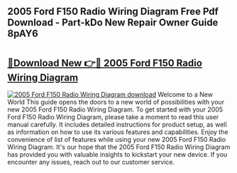 ## 2005 Ford F150 Radio Wiring Diagram Free Pdf Download - Part-kDo New Repair Owner Guide 8pAY6

# <h2><a href="http://dfrl9zy.blite.top/?on=2005+Ford+F150+Radio+Wiring+Diagram">🔗Download New 👉🔴 2005 Ford F150 Radio Wiring Diagram</a></h2>

[![2005 Ford F150 Radio Wiring Diagram download](https://i.imgur.com/lujVjoI.png)](http://dfrl9zy.blite.top/?on=2005+Ford+F150+Radio+Wiring+Diagram)
Welcome to a New World This guide opens the doors to a new world of possibilities with your new 2005 Ford F150 Radio Wiring Diagram. To get started with your 2005 Ford F150 Radio Wiring Diagram, please take a moment to read this user manual carefully. It includes detailed instructions for product setup, as well as information on how to use its various features and capabilities. Enjoy the convenience of list of features while using your new 2005 Ford F150 Radio Wiring Diagram. It's our hope that the 2005 Ford F150 Radio Wiring Diagram has provided you with valuable insights to kickstart your new device. If you encounter any issues, reach out to our customer service.
